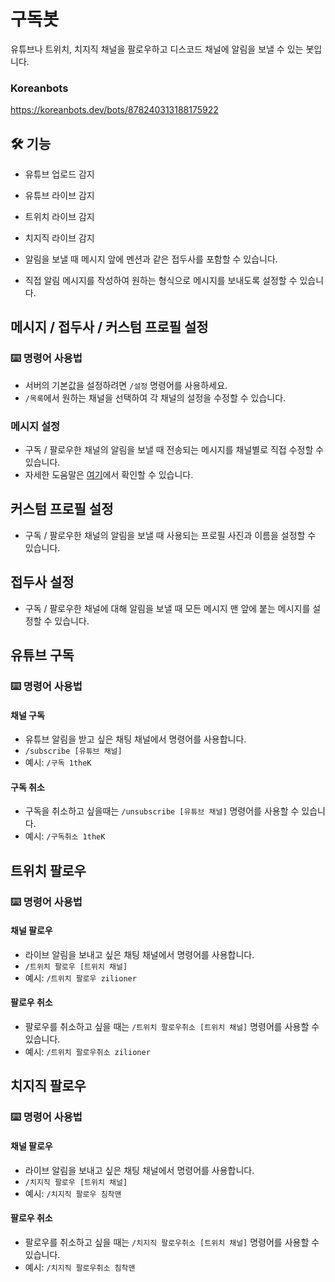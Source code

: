 # 구독봇
유튜브나 트위치, 치지직 채널을 팔로우하고 디스코드 채널에 알림을 보낼 수 있는 봇입니다.

### Koreanbots
https://koreanbots.dev/bots/878240313188175922

## 🛠️ 기능

- 유튜브 업로드 감지
- 유튜브 라이브 감지
- 트위치 라이브 감지
- 치지직 라이브 감지
  
- 알림을 보낼 때 메시지 앞에 멘션과 같은 접두사를 포함할 수 있습니다.
- 직접 알림 메시지를 작성하여 원하는 형식으로 메시지를 보내도록 설정할 수 있습니다.

## 메시지 / 접두사 / 커스텀 프로필 설정

### ⌨️ 명령어 사용법
- 서버의 기본값을 설정하려면 ``/설정`` 명령어를 사용하세요.
- ``/목록``에서 원하는 채널을 선택하여 각 채널의 설정을 수정할 수 있습니다.

### 메시지 설정
- 구독 / 팔로우한 채널의 알림을 보낼 때 전송되는 메시지를 채널별로 직접 수정할 수 있습니다.
- 자세한 도움말은 [여기](https://github.com/skinmaker1345/subscriber-bot/blob/main/edit_messages.md)에서 확인할 수 있습니다.

## 커스텀 프로필 설정
- 구독 / 팔로우한 채널의 알림을 보낼 때 사용되는 프로필 사진과 이름을 설정할 수 있습니다.

## 접두사 설정
- 구독 / 팔로우한 채널에 대해 알림을 보낼 때 모든 메시지 맨 앞에 붙는 메시지를 설정할 수 있습니다.
## 유튜브 구독

### ⌨️ 명령어 사용법

#### 채널 구독

- 유튜브 알림을 받고 싶은 채팅 채널에서 명령어를 사용합니다.
- ``/subscribe [유튜브 채널]``
- 예시: ``/구독 1theK``

#### 구독 취소

- 구독을 취소하고 싶을때는 ``/unsubscribe [유튜브 채널]`` 명령어를 사용할 수 있습니다.
- 예시: ``/구독취소 1theK``

## 트위치 팔로우

### ⌨️ 명령어 사용법

#### 채널 팔로우

- 라이브 알림을 보내고 싶은 채팅 채널에서 명령어를 사용합니다.
- ``/트위치 팔로우 [트위치 채널]``
- 예시: ``/트위치 팔로우 zilioner``

#### 팔로우 취소

- 팔로우를 취소하고 싶을 때는 ``/트위치 팔로우취소 [트위치 채널]`` 명령어를 사용할 수 있습니다.
- 예시: ``/트위치 팔로우취소 zilioner``


## 치지직 팔로우

### ⌨️ 명령어 사용법

#### 채널 팔로우

- 라이브 알림을 보내고 싶은 채팅 채널에서 명령어를 사용합니다.
- ``/치지직 팔로우 [트위치 채널]``
- 예시: ``/치지직 팔로우 침착맨``

#### 팔로우 취소

- 팔로우를 취소하고 싶을 때는 ``/치지직 팔로우취소 [트위치 채널]`` 명령어를 사용할 수 있습니다.
- 예시: ``/치지직 팔로우취소 침착맨``

